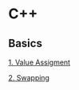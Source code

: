 # C++

## Basics

[1. Value Assigment](../C%2B%2B/0001.Value_Assignment.cpp)

[2. Swapping](../C%2B%2B/0002.swapping.cpp)
